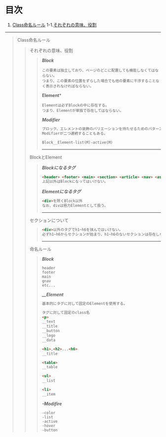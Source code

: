 # 目次
1. [Class命名ルール](#anchor1)
    1-1.[それぞれの意味、役割](#anchor1-1)
***
<a id="anchor1"></a>
>Class命名ルール  
<a id="anchor1-1"></a>
>>それぞれの意味、役割  
>>>***Block***  
>>>```text
>>>この要素は独立しており、ページのどこに配置しても機能しなくてはならない。
>>>つまり、この要素の位置をずらした場合でも他の要素に干渉することなく表示されなければならない。
>>>```
>>>
>>>**Element***
>>>```text
>>>Elementは必ずBlockの中に存在する。
>>>つまり、Elementが単独で存在してはならない。
>>>```
>>>
>>>***Modifier***
>>>```html
>>>ブロック、エレメントの装飾のバリエーションを持たせるためのパターンを設定するための概念。
>>>Modifierが二つ連続することもある。
>>>
>>>Block__Element-list(M)-active(M)
>>>```
>>>***
>>>
>>BlockとElement
>>>
>>>***Blockになるタグ***
>>>```html
>>><header> <footer> <main> <section> <article> <nav> <aside> <div>
>>>上記以外はBlockになってはいけない。
>>>```
>>>
>>>***Elementになるタグ***
>>>```html
>>><div>を除くBlock以外
>>>なお、divは極力Elementとして扱う。
>>>```
>>>***
>>>
>>セクションについて
>>>```html
>>><div>以外のタグでh1~h6を挟んではいけない。
>>>必ずh1~h6からセクションが始まり、h1~h6のないセクションは存在しない。
>>>```
>>>***
>>>
>>命名ルール
>>>
>>>***Block***
>>>```text
>>>header
>>>footer
>>>main
>>>gnav
>>>etc...
>>>```
>>>***__Element***
>>>```html
>>>基本的にタグに対して固定のElementを使用する。
>>>
>>>タグに対して固定のclass名
>>><p>
>>>__text
>>>__title
>>>__button
>>>__logo
>>>__data
>>>
>>><h1>,<h2>...<h6>
>>>__title
>>>
>>><table>
>>>__table
>>>
>>><ul>
>>>__list
>>>
>>><li>
>>>__item
>>>```
>>>
>>>***-Modifire***
>>>```text
>>>-color
>>>-list
>>>-active
>>>-hover
>>>-button
>>>```